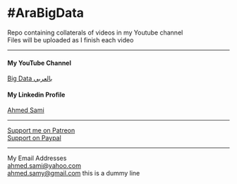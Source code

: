 # #AraBigData
Repo containing collaterals of videos in my Youtube channel  
Files will be uploaded as I finish each video

***

#### **My YouTube Channel**
[Big Data بالعربي](https://www.youtube.com/channel/UCFEnFy6vRzxYXslnY6mEweQ)  

#### My Linkedin Profile
[Ahmed Sami](https://www.linkedin.com/in/ahmed-sami-a173138/)  
***
  
[Support me on Patreon](https://www.patreon.com/user?u=43417528)  
[Support on Paypal](https://www.paypal.com/paypalme/ahmedsami1976)

***
  
My Email Addresses  
<ahmed.sami@yahoo.com>  
<ahmed.samy@gmail.com>
this is a dummy line 
